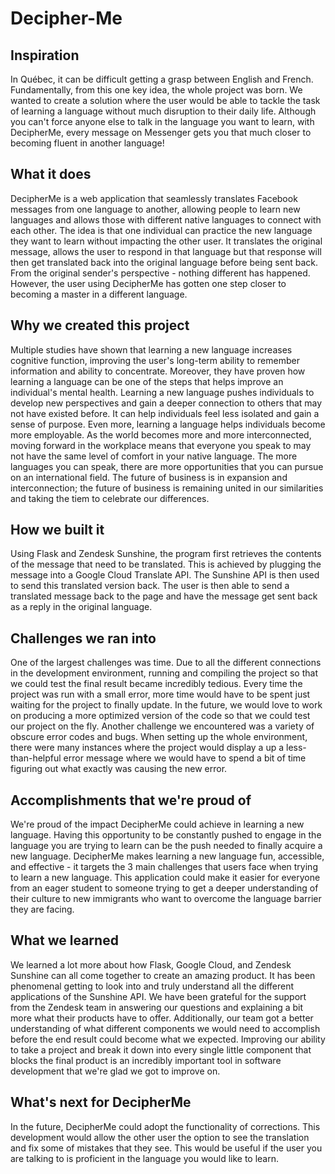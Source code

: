 # Decipher-Me
## Inspiration
In Québec, it can be difficult getting a grasp between English and French. Fundamentally, from this one key idea, the whole project was born. We wanted to create a solution where the user would be able to tackle the task of learning a language without much disruption to their daily life. Although you can't force anyone else to talk in the language you want to learn, with DecipherMe, every message on Messenger gets you that much closer to becoming fluent in another language!

## What it does
DecipherMe is a web application that seamlessly translates Facebook messages from one language to another, allowing people to learn new languages and allows those with different native languages to connect with each other. The idea is that one individual can practice the new language they want to learn without impacting the other user. It translates the original message, allows the user to respond in that language but that response will then get translated back into the original language before being sent back. From the original sender's perspective - nothing different has happened. However, the user using DecipherMe has gotten one step closer to becoming a master in a different language.

## Why we created this project
Multiple studies have shown that learning a new language increases cognitive function, improving the user's long-term ability to remember information and ability to concentrate. Moreover, they have proven how learning a language can be one of the steps that helps improve an individual's mental health. Learning a new language pushes individuals to develop new perspectives and gain a deeper connection to others that may not have existed before. It can help individuals feel less isolated and gain a sense of purpose. Even more, learning a language helps individuals become more employable. As the world becomes more and more interconnected, moving forward in the workplace means that everyone you speak to may not have the same level of comfort in your native language. The more languages you can speak, there are more opportunities that you can pursue on an international field. The future of business is in expansion and interconnection; the future of business is remaining united in our similarities and taking the tiem to celebrate our differences.

## How we built it
Using Flask and Zendesk Sunshine, the program first retrieves the contents of the message that need to be translated. This is achieved by plugging the message into a Google Cloud Translate API. The Sunshine API is then used to send this translated version back. The user is then able to send a translated message back to the page and have the message get sent back as a reply in the original language.

## Challenges we ran into
One of the largest challenges was time. Due to all the different connections in the development environment, running and compiling the project so that we could test the final result became incredibly tedious. Every time the project was run with a small error, more time would have to be spent just waiting for the project to finally update. In the future, we would love to work on producing a more optimized version of the code so that we could test our project on the fly. Another challenge we encountered was a variety of obscure error codes and bugs. When setting up the whole environment, there were many instances where the project would display a up a less-than-helpful error message where we would have to spend a bit of time figuring out what exactly was causing the new error.

## Accomplishments that we're proud of
We're proud of the impact DecipherMe could achieve in learning a new language. Having this opportunity to be constantly pushed to engage in the language you are trying to learn can be the push needed to finally acquire a new language. DecipherMe makes learning a new language fun, accessible, and effective - it targets the 3 main challenges that users face when trying to learn a new language. This application could make it easier for everyone from an eager student to someone trying to get a deeper understanding of their culture to new immigrants who want to overcome the language barrier they are facing.

## What we learned
We learned a lot more about how Flask, Google Cloud, and Zendesk Sunshine can all come together to create an amazing product. It has been phenomenal getting to look into and truly understand all the different applications of the Sunshine API. We have been grateful for the support from the Zendesk team in answering our questions and explaining a bit more what their products have to offer. Additionally, our team got a better understanding of what different components we would need to accomplish before the end result could become what we expected. Improving our ability to take a project and break it down into every single little component that blocks the final product is an incredibly important tool in software development that we're glad we got to improve on.

## What's next for DecipherMe
In the future, DecipherMe could adopt the functionality of corrections. This development would allow the other user the option to see the translation and fix some of mistakes that they see. This would be useful if the user you are talking to is proficient in the language you would like to learn.
